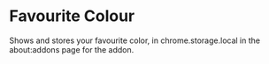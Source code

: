 # Favourite Colour

Shows and stores your favourite color, in chrome.storage.local
in the about:addons page for the addon.
